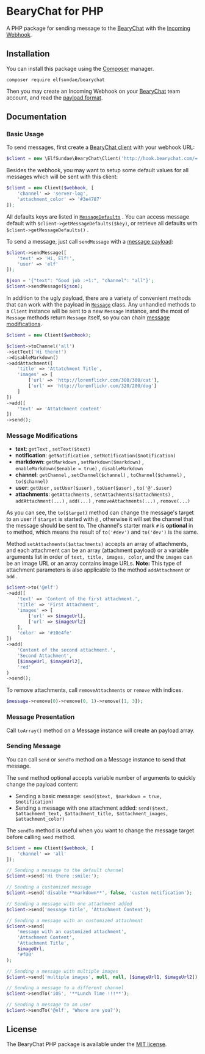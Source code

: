 # BearyChat for PHP

A PHP package for sending message to the [BearyChat][] with the [Incoming Webhook][1].

## Installation

You can install this package using the [Composer][] manager.
```
composer require elfsundae/bearychat
```

Then you may create an Incoming Webhook on your [BearyChat][] team account, and read the [payload format][1].

## Documentation

### Basic Usage

To send messages, first create a [BearyChat client](src/Client.php) with your webhook URL:

```php
$client = new \ElfSundae\BearyChat\Client('http://hook.bearychat.com/=.../incoming/...');
```

Besides the webhook, you may want to setup some default values for all messages which will be sent with this client:

```php
$client = new Client($webhook, [
    'channel' => 'server-log',
    'attachment_color' => '#3e4787'
]);
```

All defaults keys are listed in [`MessageDefaults`](src/MessageDefaults.php) . You can access message default with `$client->getMessageDefaults($key)`, or retrieve all defaults with `$client->getMessageDefaults()` .

To send a message, just call `sendMessage` with a [message payload][1]:

```php
$client->sendMessage([
    'text' => 'Hi, Elf!',
    'user' => 'elf'
]);

$json = '{"text": "Good job :+1:", "channel": "all"}';
$client->sendMessage($json);
```

In addition to the ugly payload, there are a variety of convenient methods that can work with the payload in [`Message`](src/Message.php) class. Any unhandled methods to a `Client` instance will be sent to a new `Message` instance, and the most of `Message` methods return `Message` itself, so you can chain [message modifications](#message-modifications).

```php
$client = new Client($webhook);

$client->toChannel('all')
->setText('Hi there!')
->disableMarkdown()
->addAttachment([
    'title' => 'Attatchment Title',
    'images' => [
        ['url' => 'http://loremflickr.com/300/300/cat'],
        ['url' => 'http://loremflickr.com/320/200/dog']
    ]
])
->add([
    'text' => 'Attatchment content'
])
->send();
```

### Message Modifications

+ **text**: `getText` , `setText($text)`
+ **notification**: `getNotification` , `setNotification($notification)`
+ **markdown**: `getMarkdown` , `setMarkdown($markdown)` , `enableMarkdown($enable = true)` , `disableMarkdown`
+ **channel**: `getChannel` , `setChannel($channel)` , `toChannel($channel)` , `to($channel)`
+ **user**: `getUser` , `setUser($user)` , `toUser($user)` , `to('@'.$user)`
+ **attachments**: `getAttachments` , `setAttachments($attachments)` , `addAttachment(...)` , `add(...)` , `removeAttachments(...)` , `remove(...)`

As you can see, the `to($target)` method can change the message's target to an user if `$target` is started with `@` , otherwise it will set the channel that the message should be sent to. The channel's starter mark `#` is **optional** in `to` method, which means the result of `to('#dev')` and `to('dev')` is the same.

Method `setAttachments($attachments)` accepts an array of attachments, and each attachment can be an array (attachment payload) or a variable arguments list in order of `text, title, images, color`, and the `images` can be an image URL or an array contains image URLs. **Note:** This type of attachment parameters is also applicable to the method `addAttachment` or `add` .

```php
$client->to('@elf')
->add([
    'text' => 'Content of the first attachment.',
    'title' => 'First Attachment',
    'images' => [
        ['url' => $imageUrl],
        ['url' => $imageUrl2]
    ],
    'color' => '#10e4fe'
])
->add(
    'Content of the second attachment.',
    'Second Attachment',
    [$imageUrl, $imageUrl2],
    'red'
)
->send();
```

To remove attachments, call `removeAttachments` or `remove` with indices.

```php
$message->remove(0)->remove(0, 1)->remove([1, 3]);
```

### Message Presentation

Call `toArray()` method on a Message instance will create an payload array.

### Sending Message

You can call `send` or `sendTo` method on a Message instance to send that message.

The `send` method optional accepts variable number of arguments to quickly change the payload content:

+ Sending a basic message: `send($text, $markdown = true, $notification)`
+ Sending a message with one attachment added: `send($text, $attachment_text, $attachment_title, $attachment_images, $attachment_color)`

The `sendTo` method is useful when you want to change the message target before calling `send` method.

```php
$client = new Client($webhook, [
    'channel' => 'all'
]);

// Sending a message to the default channel
$client->send('Hi there :smile:');

// Sending a customized message
$client->send('disable **markdown**', false, 'custom notification');

// Sending a message with one attachment added
$client->send('message title', 'Attachment Content');

// Sending a message with an customized attachment
$client->send(
    'message with an customized attachment',
    'Attachment Content',
    'Attachment Title',
    $imageUrl,
    '#f00'
);

// Sending a message with multiple images
$client->send('multiple images', null, null, [$imageUrl1, $imageUrl2]);

// Sending a message to a different channel
$client->sendTo('iOS', '**Lunch Time !!!**');

// Sending a message to an user
$client->sendTo('@elf', 'Where are you?');
```

## License

The BearyChat PHP package is available under the [MIT license](LICENSE).

[1]: https://bearychat.com/integrations/incoming
[BearyChat]: https://bearychat.com
[Composer]: https://getcomposer.org
